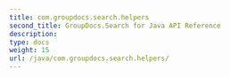 ```yaml
---
title: com.groupdocs.search.helpers
second_title: GroupDocs.Search for Java API Reference
description: 
type: docs
weight: 15
url: /java/com.groupdocs.search.helpers/
---
```

